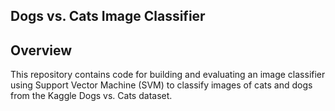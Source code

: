 **Dogs vs. Cats Image Classifier**
------------------------------------------------------
**Overview**
------------------------------------------------------
This repository contains code for building and evaluating an image classifier using Support Vector Machine (SVM) to classify images of cats and dogs from the Kaggle Dogs vs. Cats dataset.
